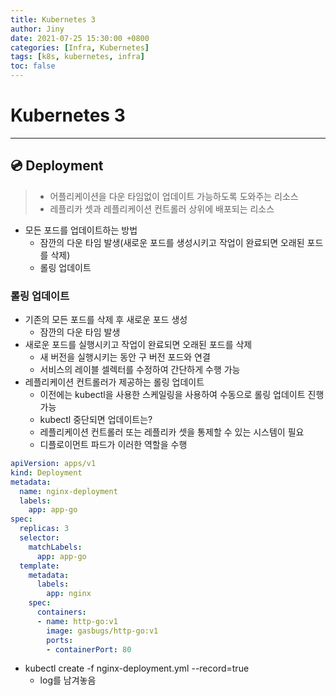 ```yaml
---
title: Kubernetes 3
author: Jiny
date: 2021-07-25 15:30:00 +0800
categories: [Infra, Kubernetes]
tags: [k8s, kubernetes, infra]
toc: false
---
```

 
# Kubernetes 3

___

## 💿 **Deployment**

> - 어플리케이션을 다운 타임없이 업데이트 가능하도록 도와주는 리소스
> - 레플리카 셋과 레플리케이션 컨트롤러 상위에 배포되는 리소스

- 모든 포드를 업데이트하는 방법
  - 잠깐의 다운 타임 발생(새로운 포드를 생성시키고 작업이 완료되면 오래된 포드를 삭제)
  - 롤링 업데이트

### **롤링 업데이트**

- 기존의 모든 포드를 삭제 후 새로운 포드 생성
  - 잠깐의 다운 타임 발생
- 새로운 포드를 실행시키고 작업이 완료되면 오래된 포드를 삭제
  - 새 버전을 실행시키는 동안 구 버전 포드와 연결
  - 서비스의 레이블 셀렉터를 수정하여 간단하게 수행 가능
- 레플리케이션 컨트롤러가 제공하는 롤링 업데이트
  - 이전에는 kubectl을 사용한 스케일링을 사용하여 수동으로 롤링 업데이트 진행 가능
  - kubectl 중단되면 업데이트는?
  - 레플리케이션 컨트롤러 또는 레플리카 셋을 통제할 수 있는 시스템이 필요
  - 디플로이먼트 파드가 이러한 역할을 수행

```yml
apiVersion: apps/v1
kind: Deployment
metadata:
  name: nginx-deployment
  labels:
    app: app-go
spec:
  replicas: 3
  selector:
    matchLabels:
      app: app-go
  template:
    metadata:
      labels:
        app: nginx
    spec:
      containers:
      - name: http-go:v1
        image: gasbugs/http-go:v1 
        ports:
        - containerPort: 80
```

- kubectl create -f nginx-deployment.yml --record=true
  - log를 남겨놓음